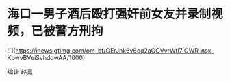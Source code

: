 # 海口一男子酒后殴打强奸前女友并录制视频，已被警方刑拘

![](https://inews.gtimg.com/om_bt/OErJhk6v6oq2aGCVvrWtI7_OWR-nsx-
KpwvBVeiSvhddwAA/1000)

编辑 赵熹

